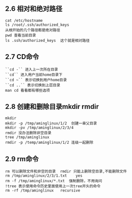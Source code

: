 ## 2.6 相对和绝对路径
```
cat /etc/hostname
ls /root/.ssh/authorized_keys
从根开始的几个路径都是绝对路径
pwd 查看当前目录
ls .ssh/authorized_keys  这个就是相对路径
```

## 2.7 CD命令
```
``cd -`` 进入上一次所在目录
``cd`` 进入用户当前home目录下
``cd ~`` 表示切换到用户home目录
``cd ..`` 表示切换到上层目录
man cd 看看都有哪些选项
```

## 2.8 创建和删除目录mkdir rmdir
```
mkdir
mkdir -p /tmp/aminglinux/1/2  创建一串父目录
mkdir -pv /tmp/aminglinux/2/3/4
rmdir 没办法删除非空目录
tree /tmp/aminglinux
rmdir -p /temp/aminglinux/1/2 连级一起删除
```

## 2.9 rm命令
```
rm 可以删除文件和非空的目录  rmdir 只能上删除空目录,不能删除文件
rm /tmp/aminglinux/2/3/1.txt    yes
rm -f /tmp/aminglinux/*.txt  强制删除，不用询问
!tree 表示使用命令历史里面使用上一次tree开头的命令
rm -rf /tmp/aminglinux   recursive

```
